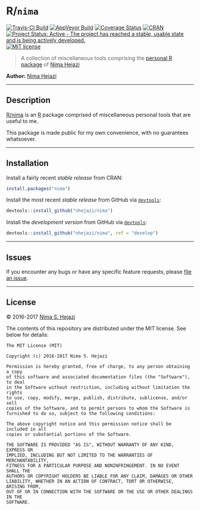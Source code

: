 
<!-- README.md is generated from README.Rmd. Please edit that file -->
R/`nima`
========

[![Travis-CI Build](https://travis-ci.org/nhejazi/nima.svg?branch=master)](https://travis-ci.org/nhejazi/nima) [![AppVeyor Build](https://ci.appveyor.com/api/projects/status/github/nhejazi/nima?branch=master&svg=true)](https://ci.appveyor.com/project/nhejazi/nima) [![Coverage Status](https://img.shields.io/codecov/c/github/nhejazi/nima/master.svg)](https://codecov.io/github/nhejazi/nima?branch=master) [![CRAN](http://www.r-pkg.org/badges/version/nima)](http://www.r-pkg.org/pkg/nima) [![Project Status: Active - The project has reached a stable, usable state and is being actively developed.](http://www.repostatus.org/badges/latest/active.svg)](http://www.repostatus.org/#active) [![MIT license](http://img.shields.io/badge/license-MIT-brightgreen.svg)](http://opensource.org/licenses/MIT)

> A collection of miscellaneous tools comprising the [personal R package](http://hilaryparker.com/2013/04/03/personal-r-packages/) of [Nima Hejazi](http://nimahejazi.org/pages/about.html)

**Author:** [Nima Hejazi](http://nimahejazi.org)

------------------------------------------------------------------------

Description
-----------

[R/nima](http://nimahejazi.org/nima) is an [R](http://www.r-project.org) package comprised of miscellaneous personal tools that are useful to me.

This package is made public for my own convenience, with no guarantees whatsoever.

------------------------------------------------------------------------

Installation
------------

Install a fairly recent *stable release* from CRAN:

``` r
install.packages("nima")
```

Install the most recent *stable release* from GitHub via [`devtools`](https://www.rstudio.com/products/rpackages/devtools/):

``` r
devtools::install_github("nhejazi/nima")
```

Install the *development version* from GitHub via [`devtools`](https://www.rstudio.com/products/rpackages/devtools/):

``` r
devtools::install_github("nhejazi/nima", ref = "develop")
```

------------------------------------------------------------------------

Issues
------

If you encounter any bugs or have any specific feature requests, please [file an issue](https://github.com/nhejazi/nima/issues).

------------------------------------------------------------------------

License
-------

© 2016-2017 [Nima S. Hejazi](http://nimahejazi.org)

The contents of this repository are distributed under the MIT license. See below for details:

    The MIT License (MIT)

    Copyright (c) 2016-2017 Nima S. Hejazi

    Permission is hereby granted, free of charge, to any person obtaining a copy
    of this software and associated documentation files (the "Software"), to deal
    in the Software without restriction, including without limitation the rights
    to use, copy, modify, merge, publish, distribute, sublicense, and/or sell
    copies of the Software, and to permit persons to whom the Software is
    furnished to do so, subject to the following conditions:

    The above copyright notice and this permission notice shall be included in all
    copies or substantial portions of the Software.

    THE SOFTWARE IS PROVIDED "AS IS", WITHOUT WARRANTY OF ANY KIND, EXPRESS OR
    IMPLIED, INCLUDING BUT NOT LIMITED TO THE WARRANTIES OF MERCHANTABILITY,
    FITNESS FOR A PARTICULAR PURPOSE AND NONINFRINGEMENT. IN NO EVENT SHALL THE
    AUTHORS OR COPYRIGHT HOLDERS BE LIABLE FOR ANY CLAIM, DAMAGES OR OTHER
    LIABILITY, WHETHER IN AN ACTION OF CONTRACT, TORT OR OTHERWISE, ARISING FROM,
    OUT OF OR IN CONNECTION WITH THE SOFTWARE OR THE USE OR OTHER DEALINGS IN THE
    SOFTWARE.
